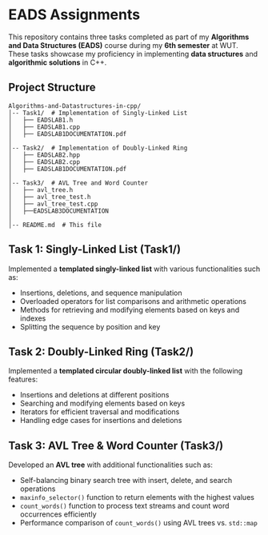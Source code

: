 # EADS Assignments

This repository contains three tasks completed as part of my **Algorithms and Data Structures (EADS)** course during my **6th semester** at WUT. These tasks showcase my proficiency in implementing **data structures** and **algorithmic solutions** in C++.

## Project Structure
```
Algorithms-and-Datastructures-in-cpp/
│-- Task1/  # Implementation of Singly-Linked List
│   ├── EADSLAB1.h
│   ├── EADSLAB1.cpp
│   ├── EADSLAB1DOCUMENTATION.pdf
│
│-- Task2/  # Implementation of Doubly-Linked Ring
│   ├── EADSLAB2.hpp
│   ├── EADSLAB2.cpp
│   ├── EADSLAB1DOCUMENTATION.pdf
│
│-- Task3/  # AVL Tree and Word Counter
│   ├── avl_tree.h
│   ├── avl_tree_test.h
│   ├── avl_tree_test.cpp
│   ├──EADSLAB3DOCUMENTATION
│
│-- README.md  # This file
```

## Task 1: Singly-Linked List (Task1/)
Implemented a **templated singly-linked list** with various functionalities such as:
- Insertions, deletions, and sequence manipulation
- Overloaded operators for list comparisons and arithmetic operations
- Methods for retrieving and modifying elements based on keys and indexes
- Splitting the sequence by position and key

## Task 2: Doubly-Linked Ring (Task2/)
Implemented a **templated circular doubly-linked list** with the following features:
- Insertions and deletions at different positions
- Searching and modifying elements based on keys
- Iterators for efficient traversal and modifications
- Handling edge cases for insertions and deletions

## Task 3: AVL Tree & Word Counter (Task3/)
Developed an **AVL tree** with additional functionalities such as:
- Self-balancing binary search tree with insert, delete, and search operations
- `maxinfo_selector()` function to return elements with the highest values
- `count_words()` function to process text streams and count word occurrences efficiently
- Performance comparison of `count_words()` using AVL trees vs. `std::map`
